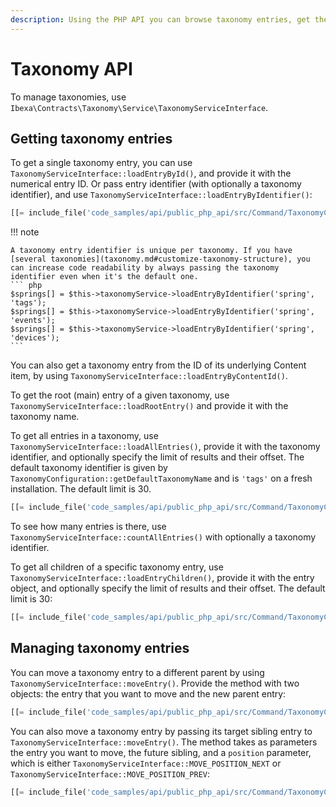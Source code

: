 ```yaml
---
description: Using the PHP API you can browse taxonomy entries, get their information and manage them.
---
```


# Taxonomy API

To manage taxonomies, use `Ibexa\Contracts\Taxonomy\Service\TaxonomyServiceInterface`.

## Getting taxonomy entries

To get a single taxonomy entry, you can use `TaxonomyServiceInterface::loadEntryById()`,
and provide it with the numerical entry ID.
Or pass entry identifier (with optionally a taxonomy identifier),
and use `TaxonomyServiceInterface::loadEntryByIdentifier()`:

``` php
[[= include_file('code_samples/api/public_php_api/src/Command/TaxonomyCommand.php', 43, 46) =]]
```

!!! note

    A taxonomy entry identifier is unique per taxonomy. If you have [several taxonomies](taxonomy.md#customize-taxonomy-structure), you can increase code readability by always passing the taxonomy identifier even when it's the default one.
    ``` php
    $springs[] = $this->taxonomyService->loadEntryByIdentifier('spring', 'tags');
    $springs[] = $this->taxonomyService->loadEntryByIdentifier('spring', 'events');
    $springs[] = $this->taxonomyService->loadEntryByIdentifier('spring', 'devices');
    ```

You can also get a taxonomy entry from the ID of its underlying Content item, by using `TaxonomyServiceInterface::loadEntryByContentId()`.

To get the root (main) entry of a given taxonomy, use `TaxonomyServiceInterface::loadRootEntry()`
and provide it with the taxonomy name.

To get all entries in a taxonomy, use `TaxonomyServiceInterface::loadAllEntries()`, provide it with the taxonomy identifier,
and optionally specify the limit of results and their offset.
The default taxonomy identifier is given by `TaxonomyConfiguration::getDefaultTaxonomyName` and is `'tags'` on a fresh installation.
The default limit is 30.

``` php
[[= include_file('code_samples/api/public_php_api/src/Command/TaxonomyCommand.php', 41, 42) =]]
```

To see how many entries is there, use `TaxonomyServiceInterface::countAllEntries()` with optionally a taxonomy identifier.

To get all children of a specific taxonomy entry, use `TaxonomyServiceInterface::loadEntryChildren()`,
provide it with the entry object, and optionally specify the limit of results and their offset.
The default limit is 30:

``` php
[[= include_file('code_samples/api/public_php_api/src/Command/TaxonomyCommand.php', 48, 53) =]]
```

## Managing taxonomy entries

You can move a taxonomy entry to a different parent by using `TaxonomyServiceInterface::moveEntry()`.
Provide the method with two objects: the entry that you want to move and the new parent entry:

``` php
[[= include_file('code_samples/api/public_php_api/src/Command/TaxonomyCommand.php', 54, 58) =]]
```

You can also move a taxonomy entry by passing its target sibling entry to `TaxonomyServiceInterface::moveEntry()`.
The method takes as parameters the entry you want to move, the future sibling,
and a `position` parameter, which is either `TaxonomyServiceInterface::MOVE_POSITION_NEXT` or `TaxonomyServiceInterface::MOVE_POSITION_PREV`:

``` php
[[= include_file('code_samples/api/public_php_api/src/Command/TaxonomyCommand.php', 59, 61) =]]
```
